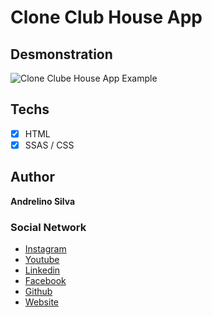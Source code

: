# Clone Club House App

## Desmonstration 

<img src="https://macmagazine.com.br/wp-content/uploads/2021/02/08-clubhouse-623x1260.png" alt="Clone Clube House App Example" />

## Techs

- [x] HTML
- [x] SSAS / CSS

## Author 

**Andrelino Silva**

### Social Network
- [Instagram](https://www.instagram.com/andrelinossilva)
- [Youtube](https://www.youtube.com/c/AndrelinoSilvas)
- [Linkedin](https://www.linkedin.com/in/andrelinosilva/)
- [Facebook](https://www.youtube.com/c/AndrelinoSilvas)
- [Github](https://github.com/andrelinos)
- [Website](https://www.andrelinosilva.com.br/)